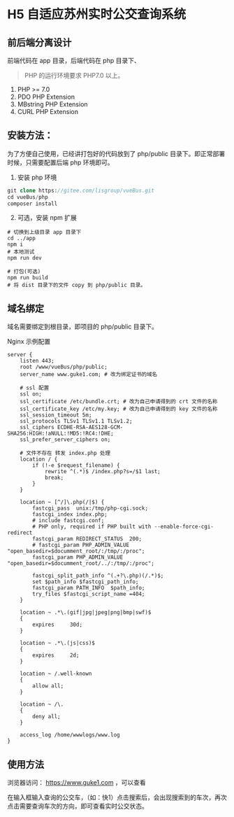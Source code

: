 H5 自适应苏州实时公交查询系统
===============
## 前后端分离设计
前端代码在 app 目录，后端代码在 php 目录下、

> PHP 的运行环境要求 PHP7.0 以上。
1. PHP >= 7.0
2. PDO PHP Extension
3. MBstring PHP Extension
4. CURL PHP Extension

## 安装方法：
为了方便自己使用，已经讲打包好的代码放到了 php/public 目录下。即正常部署时候，只需要配置后端 php 环境即可。

1. 安装 php 环境
```php
git clone https://gitee.com/lisgroup/vueBus.git
cd vueBus/php
composer install
```
2. 可选，安装 npm 扩展
```node
# 切换到上级目录 app 目录下
cd ../app
npm i
# 本地测试
npm run dev

# 打包(可选)
npm run build
# 将 dist 目录下的文件 copy 到 php/public 目录。
```

## 域名绑定
域名需要绑定到根目录，即项目的 php/public 目录下。

Nginx 示例配置
```shell
server {
    listen 443;
    root /www/vueBus/php/public;
    server_name www.guke1.com; # 改为绑定证书的域名
    
    # ssl 配置
    ssl on;
    ssl_certificate /etc/bundle.crt; # 改为自己申请得到的 crt 文件的名称
    ssl_certificate_key /etc/my.key; # 改为自己申请得到的 key 文件的名称
    ssl_session_timeout 5m;
    ssl_protocols TLSv1 TLSv1.1 TLSv1.2;
    ssl_ciphers ECDHE-RSA-AES128-GCM-SHA256:HIGH:!aNULL:!MD5:!RC4:!DHE;
    ssl_prefer_server_ciphers on;

    # 文件不存在 转发 index.php 处理
    location / {
        if (!-e $request_filename) {
            rewrite ^(.*)$ /index.php?s=/$1 last;
            break;
        }
    }
    
    location ~ [^/]\.php(/|$) {
        fastcgi_pass  unix:/tmp/php-cgi.sock;
        fastcgi_index index.php;
        # include fastcgi.conf;
        # PHP only, required if PHP built with --enable-force-cgi-redirect
        fastcgi_param REDIRECT_STATUS  200;
        # fastcgi_param PHP_ADMIN_VALUE "open_basedir=$documment_root/:/tmp/:/proc";
        fastcgi_param PHP_ADMIN_VALUE "open_basedir=$documment_root/../:/tmp/:/proc";

        fastcgi_split_path_info ^(.+?\.php)(/.*)$;
        set $path_info $fastcgi_path_info;
        fastcgi_param PATH_INFO  $path_info;
        try_files $fastcgi_script_name =404;
    }

    location ~ .*\.(gif|jpg|jpeg|png|bmp|swf)$
    {
    	expires     30d;
    }

    location ~ .*\.(js|css)$
    {
    	expires     2d;
    }

    location ~ /.well-known
    {
    	allow all;
    }

    location ~ /\.
    {
    	deny all;
    }

    access_log /home/wwwlogs/www.log
}

```


## 使用方法
浏览器访问： https://www.guke1.com ，可以查看

在输入框输入查询的公交车，（如：快1）点击搜索后，会出现搜索到的车次，再次点击需要查询车次的方向，即可查看实时公交状态。

